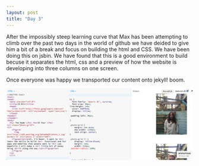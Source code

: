 ```yaml
---
layout: post
title: "Day 3"
---
```


After the impossibly steep learning curve that Max has been attempting to climb over the past two days in the world of github we have deided to give him a bit of a break and focus on building the html and CSS. We have been doing this on jsbin. We have found that this is a good environment to build becuse it separates the html, css and a preview of how the website is developing into three columns on one screen. 

Once everyone was happy we transported our content onto jekyll! boom.

![screenshot-day-3](/downloads/screenshot-day-3.png)